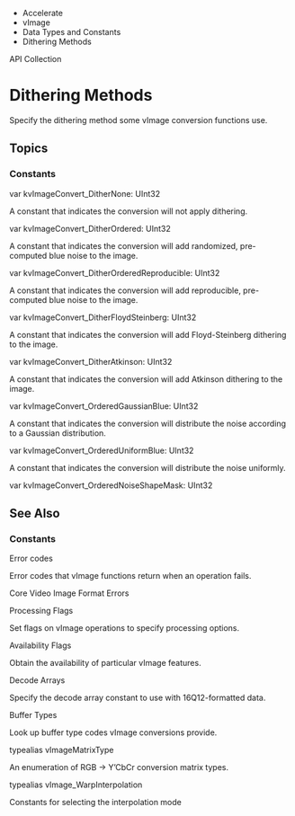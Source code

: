 

- Accelerate
- vImage
- Data Types and Constants
-  Dithering Methods 

API Collection

# Dithering Methods

Specify the dithering method some vImage conversion functions use.

## Topics

### Constants

var kvImageConvert_DitherNone: UInt32

A constant that indicates the conversion will not apply dithering.

var kvImageConvert_DitherOrdered: UInt32

A constant that indicates the conversion will add randomized, pre-computed blue noise to the image.

var kvImageConvert_DitherOrderedReproducible: UInt32

A constant that indicates the conversion will add reproducible, pre-computed blue noise to the image.

var kvImageConvert_DitherFloydSteinberg: UInt32

A constant that indicates the conversion will add Floyd-Steinberg dithering to the image.

var kvImageConvert_DitherAtkinson: UInt32

A constant that indicates the conversion will add Atkinson dithering to the image.

var kvImageConvert_OrderedGaussianBlue: UInt32

A constant that indicates the conversion will distribute the noise according to a Gaussian distribution.

var kvImageConvert_OrderedUniformBlue: UInt32

A constant that indicates the conversion will distribute the noise uniformly.

var kvImageConvert_OrderedNoiseShapeMask: UInt32

## See Also

### Constants

Error codes

Error codes that vImage functions return when an operation fails.

Core Video Image Format Errors

Processing Flags

Set flags on vImage operations to specify processing options.

Availability Flags

Obtain the availability of particular vImage features.

Decode Arrays

Specify the decode array constant to use with 16Q12-formatted data.

Buffer Types

Look up buffer type codes vImage conversions provide.

typealias vImageMatrixType

An enumeration of RGB -\> Y’CbCr conversion matrix types.

typealias vImage_WarpInterpolation

Constants for selecting the interpolation mode

